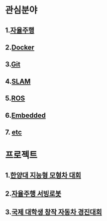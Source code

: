 # 관심분야

## 1.[자율주행](study/autonomous/README.md)
## 2.[Docker](study/docker/README.md)
## 3.[Git](study/git/README.md)
## 4.[SLAM](study/slam/README.md)
## 5.[ROS](study/ros/README.md)
## 6.[Embedded](study/embedded/README.md)
## 7. [etc](study/etc/README.md)


# 프로젝트

## 1.[한양대 지능형 모형차 대회](projects/smcc/README.md)
## 2.[자율주행 서빙로봇](projects/servingRobot/README.md)
## 3.[국제 대학생 창작 자동차 경진대회](projects/autonomousCompetition/README.md)

